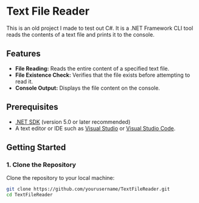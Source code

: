 # Text File Reader

This is an old project I made to test out C#. It is a .NET Framework CLI tool reads the contents of a text file and prints it to the console. 

## Features

- **File Reading:** Reads the entire content of a specified text file.
- **File Existence Check:** Verifies that the file exists before attempting to read it.
- **Console Output:** Displays the file content on the console.

## Prerequisites

- [.NET SDK](https://dotnet.microsoft.com/download) (version 5.0 or later recommended)
- A text editor or IDE such as [Visual Studio](https://visualstudio.microsoft.com/) or [Visual Studio Code](https://code.visualstudio.com/).

## Getting Started

### 1. Clone the Repository

Clone the repository to your local machine:

```bash
git clone https://github.com/yourusername/TextFileReader.git
cd TextFileReader